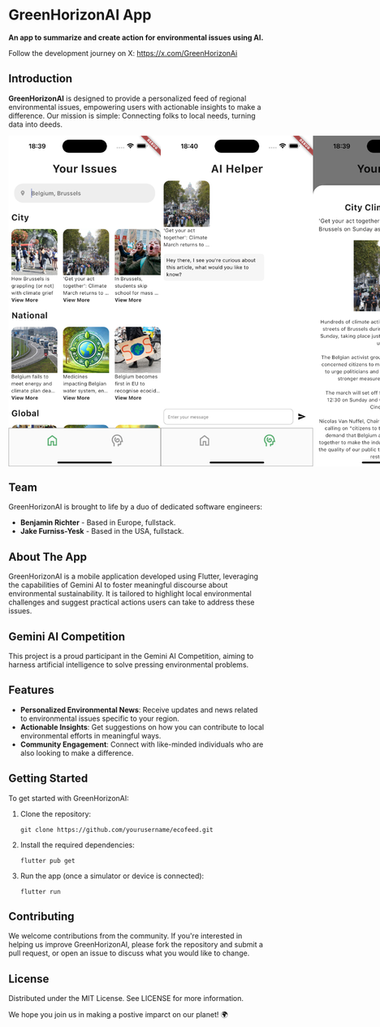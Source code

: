 # GreenHorizonAI App

**An app to summarize and create action for environmental issues using AI.**

Follow the development journey on X: https://x.com/GreenHorizonAi




## Introduction
**GreenHorizonAI** is designed to provide a personalized feed of regional environmental issues, empowering users with actionable insights to make a difference. Our mission is simple: Connecting folks to local needs, turning data into deeds.

<div style="display: flex; flex-direction: row;">
  <img src="https://github.com/BaronBrabant/GreenHorizonAI/blob/main/pictures/home.png?raw=true" alt="alt text 1" width="300" >
  <img src="https://github.com/BaronBrabant/GreenHorizonAI/blob/main/pictures/chat.png?raw=true" alt="alt text 2" width="300" >
  <img src="https://github.com/BaronBrabant/GreenHorizonAI/blob/main/pictures/article.png?raw=true" alt="alt text 3" width="300" >
  <img src="https://github.com/BaronBrabant/GreenHorizonAI/blob/main/pictures/browser.png?raw=true" alt="alt text 3" width="300" >
</div>

## Team
GreenHorizonAI is brought to life by a duo of dedicated software engineers:
- **Benjamin Richter** - Based in Europe, fullstack.
- **Jake Furniss-Yesk** - Based in the USA, fullstack.

## About The App
GreenHorizonAI is a mobile application developed using Flutter, leveraging the capabilities of Gemini AI to foster meaningful discourse about environmental sustainability. It is tailored to highlight local environmental challenges and suggest practical actions users can take to address these issues.

## Gemini AI Competition
This project is a proud participant in the Gemini AI Competition, aiming to harness artificial intelligence to solve pressing environmental problems.

## Features
- **Personalized Environmental News**: Receive updates and news related to environmental issues specific to your region.
- **Actionable Insights**: Get suggestions on how you can contribute to local environmental efforts in meaningful ways.
- **Community Engagement**: Connect with like-minded individuals who are also looking to make a difference.

## Getting Started
To get started with GreenHorizonAI:
1. Clone the repository:
   ```
   git clone https://github.com/yourusername/ecofeed.git
   ```

2. Install the required dependencies:
   ```
   flutter pub get
   ```

3. Run the app (once a simulator or device is connected):
   ```
   flutter run
   ```

## Contributing
We welcome contributions from the community. If you're interested in helping us improve GreenHorizonAI, please fork the repository and submit a pull request, or open an issue to discuss what you would like to change.

## License
Distributed under the MIT License. See LICENSE for more information.


We hope you join us in making a postive imparct on our planet! 🌍

